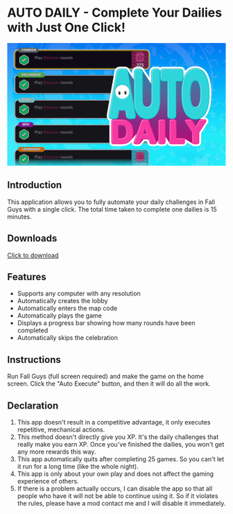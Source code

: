 # AUTO DAILY - Complete Your Dailies with Just One Click!

![Auto Daily](https://raw.githubusercontent.com/Widdit/Fall-Guys-Auto-Daily/main/image.jpg)

## Introduction

This application allows you to fully automate your daily challenges in Fall Guys with a single click. The total time taken to complete one dailies is 15 minutes.

## Downloads

[Click to download](https://github.com/Widdit/Fall-Guys-Auto-Daily/releases)

## Features

- Supports any computer with any resolution
- Automatically creates the lobby
- Automatically enters the map code
- Automatically plays the game
- Displays a progress bar showing how many rounds have been completed
- Automatically skips the celebration

## Instructions

Run Fall Guys (full screen required) and make the game on the home screen. Click the "Auto Execute" button, and then it will do all the work.

## Declaration

1. This app doesn't result in a competitive advantage, it only executes repetitive, mechanical actions.
2. This method doesn't directly give you XP. It's the daily challenges that really make you earn XP. Once you've finished the dailies, you won't get any more rewards this way.
3. This app automatically quits after completing 25 games. So you can't let it run for a long time (like the whole night).
4. This app is only about your own play and does not affect the gaming experience of others.
5. If there is a problem actually occurs, I can disable the app so that all people who have it will not be able to continue using it. So if it violates the rules, please have a mod contact me and I will disable it immediately.
